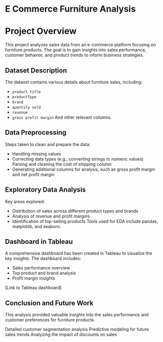 # E Commerce Furniture Analysis

# Project Overview
This project analyzes sales data from an e-commerce platform focusing on furniture products. The goal is to gain insights into sales performance, customer behavior, and product trends to inform business strategies.

## Dataset Description
The dataset contains various details about furniture sales, including:
- `product title`
- `productType`
- `brand`
- `quantity sold`
- `revenue`
- `gross profit margin`
And other relevant columns.

## Data Preprocessing
Steps taken to clean and prepare the data:
- Handling missing values
- Correcting data types (e.g., converting strings to numeric values)
  Parsing and cleaning the cost of shipping column
- Generating additional columns for analysis, such as gross profit margin and net 
  profit margin

## Exploratory Data Analysis
Key areas explored:
- Distribution of sales across different product types and brands
- Analysis of revenue and profit margins
- Identification of top-selling products
Tools used for EDA include pandas, matplotlib, and seaborn.

## Dashboard in Tableau
A comprehensive dashboard has been created in Tableau to visualize the key insights. The dashboard includes:
- Sales performance overview
- Top product and brand analysis
- Profit margin insights

[Link to Tableau dashboard]

## Conclusion and Future Work
This analysis provided valuable insights into the sales performance and customer preferences for furniture products.  

Detailed customer segmentation analysis
Predictive modeling for future sales trends
Analyzing the impact of discounts on sales
